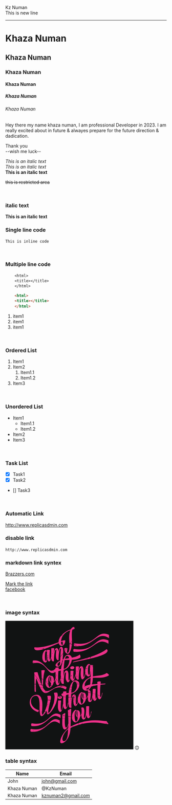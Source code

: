 <!--markdown tutorial-->

Kz Numan<br/>
This is new line

---
# Khaza Numan
## Khaza Numan
### Khaza Numan
#### Khaza Numan
##### Khaza Numan
###### Khaza Numan

<p>Hey there my name khaza numan, I am professional Developer in 2023. I am really excited about in future & alwayes prepare for the future direction & dadication.

Thank you   
--wish me luck--</p>
<i>This is an italic text</i>  
_This is an italic text_  
__This is an italic text__

~~this is restricted area~~

<br/>

### italic text
**This is an italic text**

### Single line code
`This is inline code`

<br/>

### Multiple line code
```
    <html>
    <title></title>
    </html>
```
```html
    <html>
    <title></title>
    </html>
```

<ol>
    <li>item1</li>
    <li>item1</li>
    <li>item1</li>
</ol>

<br/>

### Ordered List
1. Item1
2. Item2
    1. Item1.1
    2. Item1.2
3. Item3

<br/>

### Unordered List
- Item1
    - Item1.1
    - Item1.2
- Item2
- Item3

<br/>

### Task List
- [x] Task1
- [x] Task2
- [] Task3

<br/>

### Automatic Link
http://www.replicasdmin.com

### disable link
`http://www.replicasdmin.com`

### markdown link syntex
[Brazzers.com](http://www.youtube.com)

[Mark the link][Hello World]  
[facebook][facebooklink]


<!-- all link is here -->
[Hello World]: [https://www.youtube.com]
[facebooklink]: [https://www.facebook.com]

<br/>

### image syntax

<!-- ![image](image/Imnothn.webp) -->

<img src="./image/Imnothn.webp" width="400" title="I am nothing without you">  
😊
<br/>

### table syntax
| Name | Email |
| ------| ------|
| John | john@gmail.com |
| Khaza Numan | @KzNuman |
| Khaza Numan | kznuman2@gmail.com |

<br/>